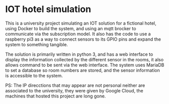 # IOT hotel simulation
This is a university project simulating an IOT solution for a fictional hotel, using Docker to build the system, and using an mqtt brocker to communicate via the subscription model. It also has the code to use a raspberry pi3 as a way to connect sensors to its GPIO pins and expand the system to something tangible.

The solution is primarily written in python 3, and has a web interface to display the information collected by the different sensor in the rooms, it also allows command to be sent via the web interface.
The system uses MariaDB to set a database so room numbers are stored, and the sensor information is accessible to the system.
 
PS:
The IP direcctions that may appear are not personal neither are associated to the university, they were given by Google Cloud, the machines that hosted this project are long gone.
